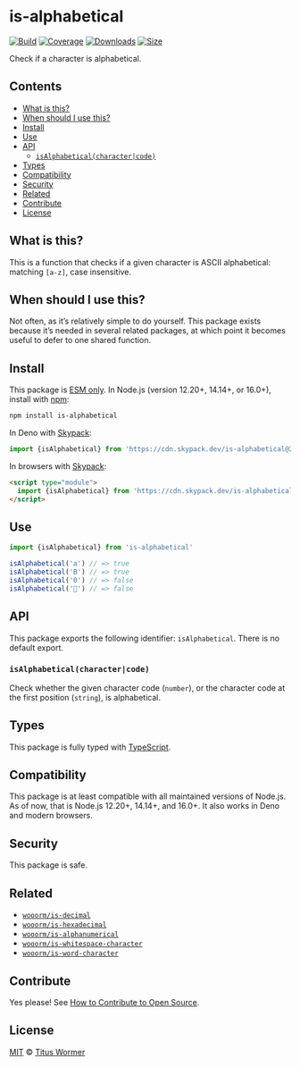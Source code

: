 # is-alphabetical

[![Build][build-badge]][build]
[![Coverage][coverage-badge]][coverage]
[![Downloads][downloads-badge]][downloads]
[![Size][size-badge]][size]

Check if a character is alphabetical.

## Contents

*   [What is this?](#what-is-this)
*   [When should I use this?](#when-should-i-use-this)
*   [Install](#install)
*   [Use](#use)
*   [API](#api)
    *   [`isAlphabetical(character|code)`](#isalphabeticalcharactercode)
*   [Types](#types)
*   [Compatibility](#compatibility)
*   [Security](#security)
*   [Related](#related)
*   [Contribute](#contribute)
*   [License](#license)

## What is this?

This is a function that checks if a given character is ASCII alphabetical:
matching `[a-z]`, case insensitive.

## When should I use this?

Not often, as it’s relatively simple to do yourself.
This package exists because it’s needed in several related packages, at which
point it becomes useful to defer to one shared function.

## Install

This package is [ESM only][esm].
In Node.js (version 12.20+, 14.14+, or 16.0+), install with [npm][]:

```sh
npm install is-alphabetical
```

In Deno with [Skypack][]:

```js
import {isAlphabetical} from 'https://cdn.skypack.dev/is-alphabetical@2?dts'
```

In browsers with [Skypack][]:

```html
<script type="module">
  import {isAlphabetical} from 'https://cdn.skypack.dev/is-alphabetical@2?min'
</script>
```

## Use

```js
import {isAlphabetical} from 'is-alphabetical'

isAlphabetical('a') // => true
isAlphabetical('B') // => true
isAlphabetical('0') // => false
isAlphabetical('💩') // => false
```

## API

This package exports the following identifier: `isAlphabetical`.
There is no default export.

### `isAlphabetical(character|code)`

Check whether the given character code (`number`), or the character code at the
first position (`string`), is alphabetical.

## Types

This package is fully typed with [TypeScript][].

## Compatibility

This package is at least compatible with all maintained versions of Node.js.
As of now, that is Node.js 12.20+, 14.14+, and 16.0+.
It also works in Deno and modern browsers.

## Security

This package is safe.

## Related

*   [`wooorm/is-decimal`](https://github.com/wooorm/is-decimal)
*   [`wooorm/is-hexadecimal`](https://github.com/wooorm/is-hexadecimal)
*   [`wooorm/is-alphanumerical`](https://github.com/wooorm/is-alphanumerical)
*   [`wooorm/is-whitespace-character`](https://github.com/wooorm/is-whitespace-character)
*   [`wooorm/is-word-character`](https://github.com/wooorm/is-word-character)

## Contribute

Yes please!
See [How to Contribute to Open Source][contribute].

## License

[MIT][license] © [Titus Wormer][author]

<!-- Definitions -->

[build-badge]: https://github.com/wooorm/is-alphabetical/workflows/main/badge.svg

[build]: https://github.com/wooorm/is-alphabetical/actions

[coverage-badge]: https://img.shields.io/codecov/c/github/wooorm/is-alphabetical.svg

[coverage]: https://codecov.io/github/wooorm/is-alphabetical

[downloads-badge]: https://img.shields.io/npm/dm/is-alphabetical.svg

[downloads]: https://www.npmjs.com/package/is-alphabetical

[size-badge]: https://img.shields.io/bundlephobia/minzip/is-alphabetical.svg

[size]: https://bundlephobia.com/result?p=is-alphabetical

[npm]: https://docs.npmjs.com/cli/install

[skypack]: https://www.skypack.dev

[license]: license

[author]: https://wooorm.com

[esm]: https://gist.github.com/sindresorhus/a39789f98801d908bbc7ff3ecc99d99c

[typescript]: https://www.typescriptlang.org

[contribute]: https://opensource.guide/how-to-contribute/
